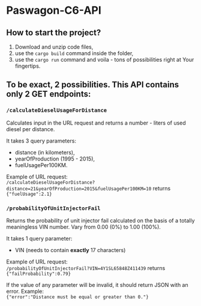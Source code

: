 # Paswagon-C6-API

## How to start the project?
1) Download and unzip code files,
2) use the `cargo build` command inside the folder,
3) use the `cargo run` command and voila - tons of possibilities right at Your fingertips.

## To be exact, 2 possibilities. This API contains only 2 GET endpoints:

### `/calculateDieselUsageForDistance`
Calculates input in the URL request and returns a number - liters of used diesel per distance.

  It takes 3 query parameters: 
  * distance (in kilometers),
  * yearOfProduction (1995 - 2015),
  * fuelUsagePer100KM.
    
    
    
  Example of URL request: <br/>
  `/calculateDieselUsageForDistance?distance=21&yearOfProduction=2015&fuelUsagePer100KM=10` returns `{"fuelUsage":2.1}`
  
### `/probabilityOfUnitInjectorFail`
Returns the probability of unit injector fail calculated on the basis of a totally meaningless VIN number. Vary from 0.00 (0%) to 1.00 (100%).

  It takes 1 query parameter:
  * VIN (needs to contain **exactly** 17 characters)
    
   Example of URL request:<br/>
   `/probabilityOfUnitInjectorFail?VIN=4Y1SL65848Z411439` returns `{"failProbability":0.79}`
  

If the value of any parameter will be invalid, it should return JSON with an error.
Example: <br/>
`{"error":"Distance must be equal or greater than 0."}`
